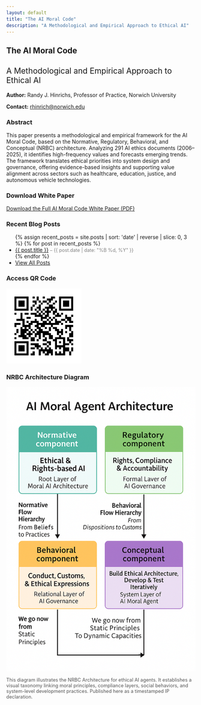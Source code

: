 ```yaml
---
layout: default
title: "The AI Moral Code"
description: "A Methodological and Empirical Approach to Ethical AI"
---
```


<section>
  <h1 style="margin-bottom: 0.5rem;">The AI Moral Code</h1>
  <h2 style="font-weight: normal;">A Methodological and Empirical Approach to Ethical AI</h2>
  <p><strong>Author:</strong> Randy J. Hinrichs, Professor of Practice, Norwich University</p>
  <p><strong>Contact:</strong> <a href="mailto:rhinrich@norwich.edu">rhinrich@norwich.edu</a></p>
</section>

<section>
  <h3>Abstract</h3>
  <p>
    This paper presents a methodological and empirical framework for the AI Moral Code, based on the Normative, Regulatory, Behavioral, and Conceptual (NRBC) architecture. Analyzing 291 AI ethics documents (2006–2025), it identifies high-frequency values and forecasts emerging trends. The framework translates ethical priorities into system design and governance, offering evidence-based insights and supporting value alignment across sectors such as healthcare, education, justice, and autonomous vehicle technologies.
  </p>
</section>

<section>
  <h3>Download White Paper</h3>
  <p>
    <a href="AI_Moral_Code_White_Paper.pdf" target="_blank" rel="noopener noreferrer">
      Download the Full AI Moral Code White Paper (PDF)
    </a>
  </p>
</section>


<section>
  <h3>Recent Blog Posts</h3>
  <ul>
    {% assign recent_posts = site.posts | sort: 'date' | reverse | slice: 0, 3 %}
    {% for post in recent_posts %}
      <li>
        <a href="{{ post.url | relative_url }}">{{ post.title }}</a>
        <span style="font-size: 0.9em; color: gray;">
          – {{ post.date | date: "%B %d, %Y" }}
        </span>
      </li>
    {% endfor %}
    <li><a href="/blog.html">View All Posts</a></li>
  </ul>
</section>

<section>
  <h3>Access QR Code</h3>
  <img src="/assets/AI_Moral_Code_QR.png" alt="QR Code to AI Moral Code" width="200" />
</section>

<section>
  <h3>NRBC Architecture Diagram</h3>
  <img 
    src="/assets/AI_Moral_Agent_Architecture.png" 
    alt="Diagram of the Normative, Regulatory, Behavioral, and Conceptual architecture for AI Moral Agents" 
    style="max-width: 100%; height: auto;" 
  />
  <p style="font-size: 0.9em; color: #555;">
    This diagram illustrates the NRBC Architecture for ethical AI agents. It establishes a visual taxonomy linking moral principles, compliance layers, social behaviors, and system-level development practices. Published here as a timestamped IP declaration.
  </p>
</section>
